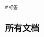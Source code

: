 <MouseEvent/>
# 标签
            
<div style="display:flex;justify-content: space-around;flex-wrap: wrap;flex-grow: 1;">
<tag src='/tags/tag1' name='记录' color='var(--tag-life-color)' count=3 />
<tag src='/tags/tag2' name='笔记' color='var(--tag-note-color)' count=13 />
<tag src='/tags/tag3' name='教程' color='var(--tag-tutorial-color)' count=7 />
<tag src='/tags/tag4' name='Web' color='var(--tag-Web-color)' count=8 />
<tag src='/tags/tag5' name='吐槽' color='var(--tag-gush-color)' count=2 />
<tag src='/tags/tag6' name='资源' color='var(--tag-resource-color)' count=2 />
<tag src='/tags/tag7' name='其他' color='var(--tag-other-color)' count=3 />
</div> 

<!-- --- -->

# 所有文档

<lazyshow>
  <column
    title='全自动文章创建'
    RecordTime='2025-2-5 14:22:50'
    src='word/全自动文章创建/note'
    overview='一键创建文档文件夹+自动打开编辑器'
    status='😋'
    delay='1'
    TagColor='var(--tag-tutorial-color)'
  ></column>
</lazyshow>

<lazyshow>
  <column
    title='Typora增强插件'
    RecordTime='2025-2-5 17:24:50'
    src='word/Typora增强插件/note'
    overview='使用插件增强Typora的功能，比如一键执行命令行，生成思维导图，一键到顶等'
    status='😋'
    delay='1'
    TagColor='var(--tag-note-color)'
  ></column>
</lazyshow>





















<lazyshow>
  <column
    title='文章常用表情'
    RecordTime='2025-2-5 17:58:30'
    src='word/文章常用表情/note'
    overview='集合一些写文档时的常用表情，网站，增添文档乐趣'
    status='🌈'
    delay='1'
    TagColor='var(--tag-note-color)'
  ></column>
</lazyshow>

<lazyshow>
  <column
    title='网站推荐'
    RecordTime='2025-2-5 18:43:52'
    src='word/网站推荐/note'
    overview='推荐一些实用网站，素材网站，托管网站等'
    status='😛'
    delay='1'
    TagColor='var(--tag-note-color)'
  ></column>
</lazyshow>

<lazyshow>
  <column
    title='评价你的代码'
    RecordTime='2025-2-5 19:19:50'
    src='word/评价你的代码/note'
    overview='锐评你的代码'
    status='😂'
    delay='1'
    TagColor='var(--tag-life-color)'
  ></column>
</lazyshow>

<lazyshow>
  <column
    title='网络安全'
    RecordTime='2025-2-5 19:28:19'
    src='word/网络安全/note'
    overview='待完成'
    status='❌'
    delay='1'
    TagColor='var(--tag-Web-color)'
  ></column>
</lazyshow>

<lazyshow>
  <column
    title='Supabase'
    RecordTime='2025-2-5 19:32:3'
    src='word/Supabase/note'
    overview='Supabase是一个功能强大且易于使用的开源后端即服务解决方案，提供了实时数据库，身份验证，存储服务，边缘函数和自动生成的API等丰富功能。'
    status='🌏'
    delay='1'
    TagColor='var(--tag-tutorial-color)'
  ></column>
</lazyshow>
